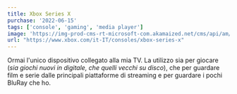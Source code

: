 ```yaml
---
title: Xbox Series X
purchase: '2022-06-15'
tags: ['console', 'gaming', 'media player']
image: 'https://img-prod-cms-rt-microsoft-com.akamaized.net/cms/api/am/imageFileData/RE4mRni?ver=8361'
url: "https://www.xbox.com/it-IT/consoles/xbox-series-x"
---
```


Ormai l'unico dispositivo collegato alla mia TV. La utilizzo sia per giocare (_sia giochi nuovi in digitale, che quelli vecchi su disco_), che per guardare film e serie dalle principali piattaforme di streaming e per guardare i pochi BluRay che ho.
